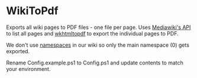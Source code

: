 ﻿# WikiToPdf

Exports all wiki pages to PDF files - one file per page. Uses [Mediawiki's API](https://www.mediawiki.org/wiki/API:Main_page) to list all pages and [wkhtmltopdf](https://wkhtmltopdf.org/) to export the individual pages to PDF.

We don't use [namespaces](https://www.mediawiki.org/wiki/Manual:Namespace) in our wiki so only the main namespace (0) gets exported.

Rename Config.example.ps1 to Config.ps1 and update contents to match your environment.
